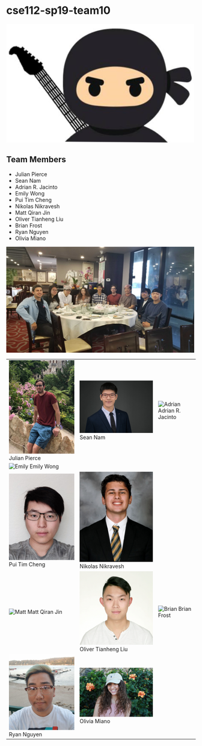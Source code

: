# cse112-sp19-team10

<img src="img/rockstar_ninja.PNG" title="Team Logo" alt="Team Logo" width="500px"/>

## Team Members


- Julian Pierce
- Sean Nam
- Adrian R. Jacinto
- Emily Wong
- Pui Tim Cheng
- Nikolas Nikravesh
- Matt Qiran Jin
- Oliver Tianheng Liu
- Brian Frost
- Ryan Nguyen
- Olivia Miano

<img src="img/team-lunch.jpg" title="Team Lunch" alt="Team Lunch" width="500px"/>

|   |   |   |
|---|---|---|
| <img src="img/julian.jpeg" title="Julian" alt="Julian" width="300px" /> Julian Pierce | <img src="img/sean.jpg" title="sean" alt="sean" width="300px" /> Sean Nam | <img src="img/adrian.png" title="Adrian" alt="Adrian" width="300px"/> Adrian R. Jacinto |
| <img src="img/Emily.png" title="Emily" alt="Emily" width="300px"/> Emily Wong
| <img src="img/tim.jpg" title="tim" alt="tim" width="300px"/> Pui Tim Cheng | <img src="img/nick.png" title="Nik" alt="Nik" width="300px"/> Nikolas Nikravesh |   |
| <img src="img/Matt.png" title="Matt" alt="Matt" width="300px"/> Matt Qiran Jin | <img src="img/oliver.png" title="Oliver" alt="Oliver" width="300px"/> Oliver Tianheng Liu | <img src="img/Brian.png" title="Brian" alt="Brian" width="300px"/> Brian Frost | 
|<img src="img/ryan.jpg" title="Ryan" alt="Ryan" width="300px"/> Ryan Nguyen | <img src="img/olivia.jpg" title="Olivia" alt="Olivia" width="300px"/> Olivia Miano |

